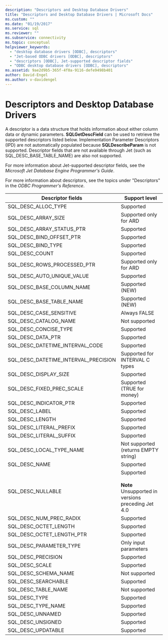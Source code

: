 ```yaml
---
description: "Descriptors and Desktop Database Drivers"
title: "Descriptors and Desktop Database Drivers | Microsoft Docs"
ms.custom: ""
ms.date: "01/19/2017"
ms.service: sql
ms.reviewer: ""
ms.subservice: connectivity
ms.topic: conceptual
helpviewer_keywords: 
  - "desktop database drivers [ODBC], descriptors"
  - "Jet-based ODBC drivers [ODBC], descriptors"
  - "descriptors [ODBC], Jet-supported descriptor fields"
  - "ODBC desktop database drivers [ODBC], descriptors"
ms.assetid: 9ae2d9b5-365f-4f0a-9116-defe9498b401
author: David-Engel
ms.author: v-davidengel
---
```

# Descriptors and Desktop Database Drivers
A descriptor is a data structure that holds information about either column data or dynamic parameters. **SQLGetDescField** can be used to retrieve the supported descriptors listed below. Implementation Parameter Descriptors (IPD) are not automatically populated because **SQLDescribeParam** is not supported. Descriptor fields that are not available through Jet (such as SQL_DESC_BASE_TABLE_NAME) are also not supported.  
  
 For more information about Jet-supported descriptor fields, see the *Microsoft Jet Database Engine Programmer's Guide*.  
  
 For more information about descriptors, see the topics under "Descriptors" in the *ODBC Programmer's Reference*.  
  
|Descriptor fields|Support level|  
|-----------------------|-------------------|  
|SQL_DESC_ALLOC_TYPE|Supported|  
|SQL_DESC_ARRAY_SIZE|Supported only for ARD|  
|SQL_DESC_ARRAY_STATUS_PTR|Supported|  
|SQL_DESC_BIND_OFFSET_PTR|Supported|  
|SQL_DESC_BIND_TYPE|Supported|  
|SQL_DESC_COUNT|Supported|  
|SQL_DESC_ROWS_PROCESSED_PTR|Supported only for ARD|  
|SQL_DESC_AUTO_UNIQUE_VALUE|Supported|  
|SQL_DESC_BASE_COLUMN_NAME|Supported (NEW)|  
|SQL_DESC_BASE_TABLE_NAME|Supported (NEW)|  
|SQL_DESC_CASE_SENSITIVE|Always FALSE|  
|SQL_DESC_CATALOG_NAME|Not supported|  
|SQL_DESC_CONCISE_TYPE|Supported|  
|SQL_DESC_DATA_PTR|Supported|  
|SQL_DESC_DATETIME_INTERVAL_CODE|Supported|  
|SQL_DESC_DATETIME_INTERVAL_PRECISION|Supported for INTERVAL C types|  
|SQL_DESC_DISPLAY_SIZE|Supported|  
|SQL_DESC_FIXED_PREC_SCALE|Supported (TRUE for money)|  
|SQL_DESC_INDICATOR_PTR|Supported|  
|SQL_DESC_LABEL|Supported|  
|SQL_DESC_LENGTH|Supported|  
|SQL_DESC_LITERAL_PREFIX|Supported|  
|SQL_DESC_LITERAL_SUFFIX|Supported|  
|SQL_DESC_LOCAL_TYPE_NAME|Not supported (returns EMPTY string)|  
|SQL_DESC_NAME|Supported|  
|SQL_DESC_NULLABLE|Supported<br /><br /> **Note** Unsupported in versions preceding Jet 4.0|  
|SQL_DESC_NUM_PREC_RADIX|Supported|  
|SQL_DESC_OCTET_LENGTH|Supported|  
|SQL_DESC_OCTET_LENGTH_PTR|Supported|  
|SQL_DESC_PARAMETER_TYPE|Only input parameters|  
|SQL_DESC_PRECISION|Supported|  
|SQL_DESC_SCALE|Supported|  
|SQL_DESC_SCHEMA_NAME|Not supported|  
|SQL_DESC_SEARCHABLE|Supported|  
|SQL_DESC_TABLE_NAME|Not supported|  
|SQL_DESC_TYPE|Supported|  
|SQL_DESC_TYPE_NAME|Supported|  
|SQL_DESC_UNNAMED|Supported|  
|SQL_DESC_UNSIGNED|Supported|  
|SQL_DESC_UPDATABLE|Supported|
